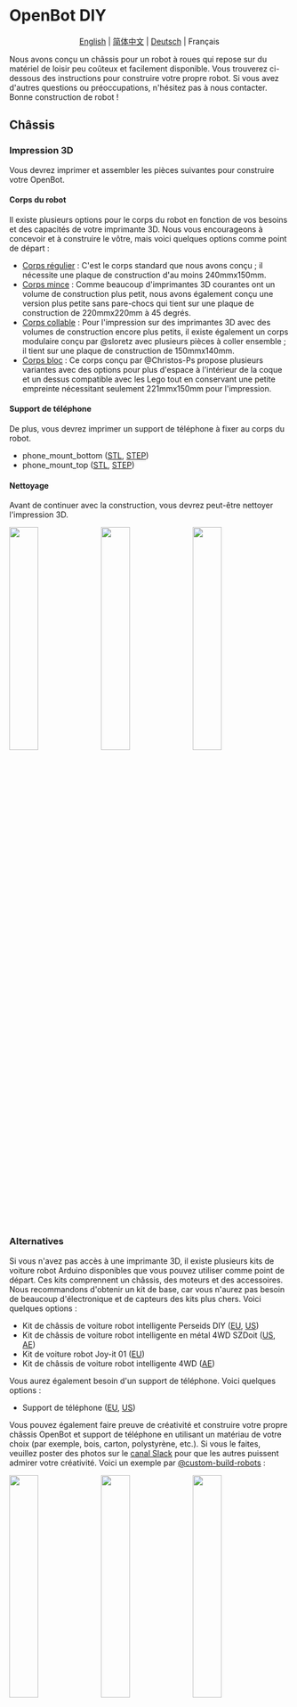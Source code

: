 # OpenBot DIY

<p align="center">
  <a href="README.md">English</a> |
  <a href="README.zh-CN.md">简体中文</a> |
  <a href="README.de-DE.md">Deutsch</a> |
  <span>Français</span>
</p>

Nous avons conçu un châssis pour un robot à roues qui repose sur du matériel de loisir peu coûteux et facilement disponible. Vous trouverez ci-dessous des instructions pour construire votre propre robot. Si vous avez d'autres questions ou préoccupations, n'hésitez pas à nous contacter. Bonne construction de robot !

## Châssis

### Impression 3D

Vous devrez imprimer et assembler les pièces suivantes pour construire votre OpenBot.

#### Corps du robot

Il existe plusieurs options pour le corps du robot en fonction de vos besoins et des capacités de votre imprimante 3D. Nous vous encourageons à concevoir et à construire le vôtre, mais voici quelques options comme point de départ :

- [Corps régulier](cad/regular_body/README.md) : C'est le corps standard que nous avons conçu ; il nécessite une plaque de construction d'au moins 240mmx150mm.
- [Corps mince](cad/slim_body/README.md) : Comme beaucoup d'imprimantes 3D courantes ont un volume de construction plus petit, nous avons également conçu une version plus petite sans pare-chocs qui tient sur une plaque de construction de 220mmx220mm à 45 degrés.
- [Corps collable](cad/glue_body/README.md) : Pour l'impression sur des imprimantes 3D avec des volumes de construction encore plus petits, il existe également un corps modulaire conçu par @sloretz avec plusieurs pièces à coller ensemble ; il tient sur une plaque de construction de 150mmx140mm.
- [Corps bloc](cad/block_body/README.md) : Ce corps conçu par @Christos-Ps propose plusieurs variantes avec des options pour plus d'espace à l'intérieur de la coque et un dessus compatible avec les Lego tout en conservant une petite empreinte nécessitant seulement 221mmx150mm pour l'impression.

#### Support de téléphone

De plus, vous devrez imprimer un support de téléphone à fixer au corps du robot.

- phone_mount_bottom ([STL](../phone_mount/phone_mount_bottom.stl), [STEP](../phone_mount/phone_mount_bottom.step))
- phone_mount_top ([STL](../phone_mount/phone_mount_top.stl), [STEP](../phone_mount/phone_mount_top.step))

#### Nettoyage

Avant de continuer avec la construction, vous devrez peut-être nettoyer l'impression 3D.
<p float="left">
  <img src="../../docs/images/clean_3d_print_1.jpg" width="32%" />
  <img src="../../docs/images/clean_3d_print_2.jpg" width="32%" /> 
  <img src="../../docs/images/clean_3d_print_3.jpg" width="32%" />
</p>

### Alternatives

Si vous n'avez pas accès à une imprimante 3D, il existe plusieurs kits de voiture robot Arduino disponibles que vous pouvez utiliser comme point de départ. Ces kits comprennent un châssis, des moteurs et des accessoires. Nous recommandons d'obtenir un kit de base, car vous n'aurez pas besoin de beaucoup d'électronique et de capteurs des kits plus chers. Voici quelques options :

- Kit de châssis de voiture robot intelligente Perseids DIY ([EU](https://www.amazon.de/dp/B07DNXBNHY), [US](https://www.amazon.com/dp/B07DNXBFQN))
- Kit de châssis de voiture robot intelligente en métal 4WD SZDoit ([US](https://www.amazon.com/dp/B083K4RKBP), [AE](https://www.aliexpress.com/item/33048227237.html))
- Kit de voiture robot Joy-it 01 ([EU](https://www.amazon.de/dp/B073ZGJF28))
- Kit de châssis de voiture robot intelligente 4WD ([AE](https://www.aliexpress.com/item/4001238626191.html))

Vous aurez également besoin d'un support de téléphone. Voici quelques options :

- Support de téléphone ([EU](https://www.amazon.de/dp/B06XDYJNSR), [US](https://www.amazon.com/dp/B09CY8MC2R))

Vous pouvez également faire preuve de créativité et construire votre propre châssis OpenBot et support de téléphone en utilisant un matériau de votre choix (par exemple, bois, carton, polystyrène, etc.). Si vous le faites, veuillez poster des photos sur le [canal Slack](https://github.com/intel-isl/OpenBot#contact) pour que les autres puissent admirer votre créativité. Voici un exemple par [@custom-build-robots](https://custom-build-robots.com/roboter/openbot-dein-smartphone-steuert-ein-roboter-auto-chassis-bauen/13636) :

<p float="left">
  <img src="../../docs/images/chassis_cardboard_1.jpg" width="32%" />
  <img src="../../docs/images/chassis_cardboard_2.jpg" width="32%" />
  <img src="../../docs/images/chassis_cardboard_3.jpg" width="32%" />
</p>

## Assemblage

Il existe deux options différentes pour l'assemblage du robot, DIY et PCB. L'approche DIY repose sur le populaire pilote de moteur L298N et est recommandée pour les amateurs ayant une certaine expérience en électronique. Elle nécessite une bonne quantité de câblage, surtout si tous les capteurs et LED sont installés. Cependant, tous les composants sont facilement disponibles dans la plupart des pays et, en particulier pour des constructions uniques ou juste pour essayer le projet, l'option DIY est recommandée. Afin de réduire le câblage et de faciliter l'assemblage, nous avons également développé un [PCB personnalisé](pcb). Cela est recommandé si vous souhaitez une construction plus propre ou si vous souhaitez construire plusieurs OpenBots.

### Liste des matériaux

Notre corps de robot repose sur de l'électronique de loisir facilement disponible. Nous fournissons des liens pour l'Allemagne (EU) et les États-Unis (US) avec une livraison rapide. Si vous avez la patience d'attendre un peu plus longtemps, vous pouvez également obtenir les composants beaucoup moins chers sur AliExpress (AE). Vous aurez besoin des composants suivants.

#### Composants requis

- 1x Arduino Nano ([EU](https://www.amazon.de/dp/B01MS7DUEM), [US](https://www.amazon.com/dp/B00NLAMS9C), [AE](https://www.aliexpress.com/item/32866959979.html))
- 4x moteurs TT avec pneus ([EU](https://www.conrad.de/de/p/joy-it-com-motor01-getriebemotor-gelb-schwarz-passend-fuer-einplatinen-computer-arduino-banana-pi-cubieboard-raspbe-1573543.html), [US](https://www.amazon.com/dp/B081YQM55P), [AE](https://www.aliexpress.com/item/4000126948489.html))
- 3x batterie 18650 ([EU](https://www.conrad.de/de/p/conrad-energy-18650-usb-spezial-akku-18650-li-ion-3-7-v-1400-mah-1525536.html), [US](https://www.amazon.com/dp/B083K4XSKG), [AE](https://www.aliexpress.com/item/32352434845.html))
- 1x support de batterie 18650 ([EU](https://www.amazon.de/dp/B075V25QJ9), [US](https://www.amazon.com/dp/B07DWQYD7H), [AE](https://www.aliexpress.com/item/33037738446.html))
- 1x câble USB OTG ([EU](https://www.amazon.de/gp/product/B075M4CQHZ), [US](https://www.amazon.com/dp/B07LBHKTMM), [AE](https://www.aliexpress.com/item/10000330515850.html))
- 1x ressort ou élastique ([EU](https://www.amazon.de/gp/product/B01N30EAZO/), [US](https://www.amazon.com/dp/B008RFVWU2), [AE](https://www.aliexpress.com/item/33043769059.html))
- 16x vis M3x25 ([EU](https://www.amazon.de/dp/B07KFL3SSV), [US](https://www.amazon.com/dp/B07WJL3P3X), [AE](https://www.aliexpress.com/item/4000173341865.html))
- 16x écrou M3 ([EU](https://www.amazon.de/dp/B07JMF3KMD), [US](https://www.amazon.com/dp/B071NLDW56), [AE](https://www.aliexpress.com/item/32977174437.html))
- 6x vis M3x5 ([EU](https://www.amazon.de/dp/B01HBRG3W8), [US](https://www.amazon.com/dp/B07MBHMLL2), [AE](https://www.aliexpress.com/item/32892594230.html))
- Câbles Dupont ([EU](https://www.amazon.de/dp/B07KYHBVR7), [US](https://www.amazon.com/dp/B07GD2BWPY), [AE](https://www.aliexpress.com/item/4000766001685.html))

#### Composants optionnels

- 2 x capteur de vitesse ([EU](https://www.conrad.de/de/p/joy-it-sen-speed-erweiterungsmodul-passend-fuer-einplatinen-computer-arduino-banana-pi-cubieboard-raspberry-pi-pc-1646891.html), [US](https://www.amazon.com/dp/B081W2TY6Q), [AE](https://www.aliexpress.com/i/32850602744.html))
- 1x capteur ultrasonique ([EU](https://www.amazon.de/dp/B00LSJWRXU), [US](https://www.amazon.com/dp/B0852V181G/), [AE](https://www.aliexpress.com/item/32713522570.html))
- 1x interrupteur marche/arrêt ([EU](https://www.amazon.de/dp/B07QB22J62), [US](https://www.amazon.com/dp/B01N2U8PK0), [AE](https://www.aliexpress.com/item/1000005699023.html))
- 2x LED orange 5mm ([EU](https://www.amazon.de/gp/product/B01NCL0UTQ), [US](https://www.amazon.com/dp/B077XD7MVB), [AE](https://www.aliexpress.com/item/4000329069943.html))
- 1x écran OLED ([EU](https://www.amazon.de/dp/B079H2C7WH), [US](https://www.amazon.com/dp/B085NHM5TC), [AE](https://www.aliexpress.com/item/4001268387467.html))

#### Composants DIY (Option 1)

- 1x pilote de moteur L298N ([EU](https://www.conrad.de/de/p/joy-it-motormodul-2-u-4-phasen-6-bis-12v-1573541.html), [US](https://www.amazon.com/dp/B085XSLKFQ), [AE](https://www.aliexpress.com/item/32994608743.html))
- (Optionnel) Résistances (2x 150<span>&#8486;</span> pour les LED et une 20 k<span>&#8486;</span> et 10k<span>&#8486;</span> pour le diviseur de tension)
- (Combo) 4x moteurs TT & pneus + 2x L298N + câbles Dupont ([US](https://www.amazon.com/dp/B07ZT619TD))
- (Combo) 4x moteurs TT & pneus + fils + vis ([US](https://www.amazon.com/dp/B07DRGTCTP))

#### Composants PCB (Option 2)

- 1x [PCB personnalisé](pcb)
- 5x câble Micro JST PH 2.0 ([EU](https://www.amazon.de/gp/product/B07449V33P), [US](https://www.amazon.com/dp/B09JZC28DP), [AE](https://www.aliexpress.com/item/32963304134.html))

### Instructions de construction

**Astuce :** Cliquez sur les images pour les ouvrir en pleine résolution dans un nouvel onglet.

#### Option 1 : DIY

<p float="left">
  <img src="../../docs/images/diy_parts.jpg" height="300" />
  <img src="../../docs/images/wiring_diagram.png" height="300" /> 
</p>

**Astuce :** Pour faciliter tout le câblage, vous pouvez construire un petit distributeur de puissance pour les connexions 5V et GND en soudant un connecteur mâle 6x2 sur une plaque de prototypage. Ensuite, connectez le distributeur de puissance avec le 5V / GND du pilote de moteur.

1. Soudez les fils aux moteurs et ajoutez les disques encodeurs aux deux moteurs avant si vous avez l'intention d'utiliser les capteurs de vitesse.
    <p float="left">
      <img src="../../docs/images/add_wires_motor.jpg" width="32%" />
      <img src="../../docs/images/add_disk_motor.jpg" width="32%" /> 
    </p>
2. Insérez les fils positifs et négatifs des deux moteurs gauches dans OUT1 (+) et OUT2 (-) de la carte L298N. Insérez les fils positifs et négatifs des deux moteurs droits dans OUT4 (+) et OUT3 (-) de la carte L298N.
3. Montez les moteurs avec huit vis et écrous M3x25.
    <p float="left">
      <img src="../../docs/images/attach_motors_1.jpg" width="32%" />
      <img src="../../docs/images/attach_motors_2.jpg" width="32%" /> 
      <img src="../../docs/images/attach_motors_3.jpg" width="32%" />
    </p>
4. Montez la carte L298N avec quatre vis M3x5.
5. (Optionnel) Installez le capteur ultrasonique et remplacez le connecteur coudé par un connecteur droit (ou pliez soigneusement les broches).
    <p float="left">
      <img src="../../docs/images/sonar_front.jpg" width="32%" />
      <img src="../../docs/images/sonar_back.jpg" width="32%" /> 
      <img src="../../docs/images/sonar_bend_pins.jpg" width="32%" />
    </p>
6. (Optionnel) Installez les LED orange pour les signaux indicateurs.
    <p float="left">
      <img src="../../docs/images/led_insert.jpg" width="32%" />
      <img src="../../docs/images/led_left.jpg" width="32%" /> 
      <img src="../../docs/images/led_right.jpg" width="32%" />
    </p>
7. Montez la base du support de téléphone sur la plaque supérieure à l'aide de deux vis et écrous M3x25.
    <p float="left">
      <img src="../../docs/images/install_camera_mount_1.jpg" width="32%" />
      <img src="../../docs/images/install_camera_mount_2.jpg" width="32%" /> 
      <img src="../../docs/images/install_camera_mount_3.jpg" width="32%" />
    </p>
8. Insérez le haut du support de téléphone et installez le ressort ou l'élastique.
    <p float="left">
      <img src="../../docs/images/install_spring_1.jpg" width="32%" />
      <img src="../../docs/images/install_spring_2.jpg" width="32%" /> 
    </p>
9. Remplacez le connecteur coudé par un connecteur droit (ou pliez soigneusement les broches) puis montez les capteurs de vitesse avec une vis M3x5 chacun.
    <p float="left">
      <img src="../../docs/images/install_speed_sensor_1.jpg" width="32%" />
      <img src="../../docs/images/install_speed_sensor_2.jpg" width="32%" /> 
      <img src="../../docs/images/install_speed_sensor_3.jpg" width="32%" />
    </p>
10. Installez le boîtier de la batterie (par exemple, avec du velcro).
    <p float="left">
      <img src="../../docs/images/install_battery_1.jpg" width="32%" />
      <img src="../../docs/images/install_battery_2.jpg" width="32%" /> 
      <img src="../../docs/images/install_battery_3.jpg" width="32%" />
    </p>
11. (Optionnel) Insérez l'interrupteur marche/arrêt et placez-le dans le circuit.
    1. Poussez l'interrupteur dans l'ouverture appropriée jusqu'à entendre un clic.
    2. Soudez les fils rouges (12V) du boîtier de la batterie et du câble d'alimentation chacun à une des broches de l'interrupteur. Connectez les fils noirs (GND) et couvrez la connexion avec de la gaine thermorétractable.
    3. Fixez les câbles avec du ruban adhésif.
    <p float="left">
      <img src="../../docs/images/install_switch_1.jpg" width="32%" />
      <img src="../../docs/images/install_switch_2.jpg" width="32%" /> 
      <img src="../../docs/images/install_switch_3.jpg" width="32%" />
    </p>
12. (Optionnel) Fixez l'écran OLED.
13. Connectez les entrées PWM de la carte L298N aux broches D5, D6, D9 et D10 de l'Arduino.
14. Connectez les capteurs de vitesse et le capteur ultrasonique à 5V et GND.
15. Connectez la broche D0 des capteurs de vitesse aux broches D2 (gauche) et D3 (droite) de l'Arduino.
16. Connectez les broches Echo et Trigger du capteur ultrasonique aux broches D11 et D12 de l'Arduino respectivement.
17. (Optionnel) Connectez les LED aux broches D4 (gauche) et D7 (droite) de l'Arduino et à GND. Nous recommandons d'ajouter une résistance de 150 Ohms en série pour limiter la consommation de courant.
18. (Optionnel) Connectez le diviseur de tension à la broche A7 de l'Arduino. Il est utilisé pour mesurer la tension de la batterie.
19. (Optionnel) Connectez l'écran OLED (puce SSD1306) via le bus I2C à l'Arduino Nano.
    1. Connectez les broches VIN et GND de l'écran à 5V et GND.
    2. Connectez la broche SCL de l'écran à la broche A5.
    3. Connectez la broche SDA de l'écran à la broche A4.
20. Connectez les câbles d'alimentation à +12V et GND de la carte L298N.
21. Connectez le câble USB à l'Arduino et faites-le passer par le couvercle supérieur.
22. Insérez six écrous M3 dans la plaque inférieure et montez le couvercle supérieur avec six vis M3x25.
23. Installez les roues.

#### Option 2 : PCB personnalisé

1. Soudez des fils avec des connecteurs Micro JST PH 2.0 aux moteurs et ajoutez les disques encodeurs aux deux moteurs avant si vous avez l'intention d'utiliser les capteurs de vitesse.
    <p float="left">
      <img src="../../docs/images/add_wires_motor.jpg" width="32%" />
      <img src="../../docs/images/add_disk_motor.jpg" width="32%" /> 
    </p>
2. Montez les moteurs avec huit vis et écrous M3x25.
    <p float="left">
      <img src="../../docs/images/attach_motors_1.jpg" width="32%" />
      <img src="../../docs/images/attach_motors_2.jpg" width="32%" /> 
      <img src="../../docs/images/attach_motors_3.jpg" width="32%" />
    </p>
3. Connectez les deux moteurs gauches à M3 et M4 et les deux moteurs droits à M1 et M2.
    <p float="left">
      <img src="../../docs/images/connect_motors_pcb.jpg" width="32%" />
    </p>
4. Montez le PCB avec quatre vis M3x5 et les moteurs avec huit vis et écrous M3x25.
    <p float="left">
      <img src="../../docs/images/attach_pcb.jpg" width="32%" />
      <img src="../../docs/images/chassis_motors_pcb.jpg" width="32%" />
    </p>
5. Suivez les étapes 5-12 de l'option DIY.
6. Connectez le capteur ultrasonique (VCC/+, Trig, Echo, GND/-) à l'en-tête 4 broches étiqueté *SONAR* sur le PCB.
    <p float="left">
      <img src="../../docs/images/connect_sonar_sensor.jpg" width="32%" />
    </p>
7. Connectez les signaux indicateurs gauche et droit (LED orange) aux en-têtes 2 broches étiquetés *SIGNAL_L* et *SIGNAL_R* sur le PCB. La patte la plus longue est + et la plus courte -.
8. Connectez les capteurs de vitesse gauche et droit (VCC/+, GND/-, D0) aux en-têtes 3 broches étiquetés *SPEED_L* et *SPEED_R*.
9. (Optionnel) Connectez l'écran OLED (puce SSD1306) à l'en-tête IO2 sur le PCB.
    1. Connectez les broches VIN et GND de l'écran à 5V et GND.
    2. Connectez la broche SCL de l'écran à la broche A5.
    3. Connectez la broche SDA de l'écran à la broche A4.
10. Connectez les câbles d'alimentation à Vin (connecteur Micro JST PH 2.0) du PCB.
11. Suivez les étapes 21-23 de l'option DIY.

## Ensuite

Flashez le [Firmware Arduino](../../firmware/README.md)

<p align="center">
    <a href="README.md">English</a> |
    <a href="README.zh-CN.md">简体中文</a> |
    <a href="README.de-DE.md">Deutsch</a> |
    <span>Français</span>
</p>